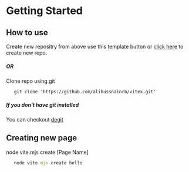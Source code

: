 # Getting Started

## How to use

Create new repositry from above use this template button or [click here](https://github.com/new?template_name=vitex&template_owner=alihussnainrb) to create new repo.

##### OR

Clone repo using git

```base
   git clone 'https://github.com/alihussnainrb/vitex.git'
```

##### If you don't have git installed

You can checkout [degit](https://github.com/Rich-Harris/degit)

## Creating new page

node vite.mjs create [Page Name]

```js
   node vite.mjs create hello
```
